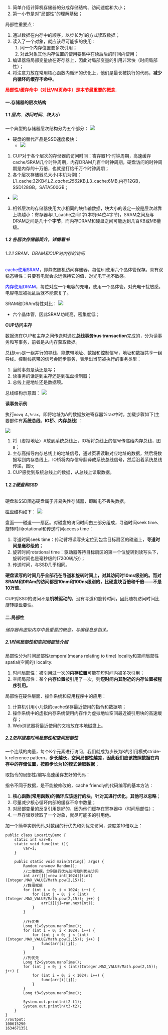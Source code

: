 
1. 简单介绍计算机存储器的分成存储结构、访问速度和大小；
2. 第一小节是对"局部性"的理解基础；


局部性重要点：
1. 通过数据在内存中的顺序，以步长为1的方式读取数据；
2. 读入了一个对象，就应该尽可能多的使用：
    1. 同一个内存位置要多次引用；
    2. 对此对象其他内存位置的使用要集中在读后后的时间内使用；
3. 编译器将局部变量放在寄存器上，因此对局部变量的引用非常快（时间局部性）；
4. 将注意力放在常用核心函数内循环的优化上，他们是最长被执行的代码，**减少内循环的缓存不命中**。

**<font color=red>局部性/缓存命中（对比VM页命中）是本节最重要的概念.</font>**

#### 一.存储器的层次结构

##### 1.1 层次、访问时间、块大小
一个典型的存储器层次结构分为五个部分：
![](https://wx1.sinaimg.cn/mw1024/006Xp67Kly1fqmcoidyjrj30qx0glgwv.jpg)

- 硬盘的替代产品是SSD速度极快：
    - ![](https://wx3.sinaimg.cn/mw1024/006Xp67Kly1fqmd41ks8oj30n706y7ag.jpg)
1. CUP对于各个层次的存储器的访问时间：寄存器1个时钟周期，高速缓存cache/SRAM几个时钟周期，内存DRAM几百个时钟周期，硬盘访问的时钟周期是内存的十万倍，也就是打给千万个时钟周期；
2. 各个层次存储器总大小(本机为例)：L1_cache:32KB*4,L2_cache:256*2KB,L3_cache:6MB,内存12GB，SSD128GB，SATA500GB；
 - ![](https://wx3.sinaimg.cn/mw1024/006Xp67Kly1fqmdccw9kxj30dk04o3zf.jpg)
3. 相邻层次的存储器使用大小相同的块传输数据，块大小的设定一般是层次越靠上块越小：寄存器与L1_cache之间1字(本机64位4字节)，SRAM之间及与DRAM之间是几十个**字节**，而内存DRAM和硬盘之间可能达到几百KB或MB量级。

##### 1.2 各层次存储器简介，详情看书

###### 1.2.1 SRAM、DRAM和CUP对内存的访问

<font color=blue>cache使用SRAM</font>，即静态随机访问存储器，每位bit使用六个晶体管保存。具有双稳态特性：只要有电就会永远保持它的值，对光电干扰不敏感。

<font color=blue>内存使用DRAM</font>，每位对应一个电容的充电，使用一个晶体管。对光电干扰敏感，电容电压被扰乱后就不能恢复了。

SRAM和DRAm特性对比：
![](https://wx2.sinaimg.cn/mw1024/006Xp67Kly1fqmdomj0ogj30qo03jju8.jpg)
- 六个晶体管，因此SRAM功耗高，密集度低；

**CUP访问主存**

数据流在CUP和主存之间传送时通过**总线事务bus transaction**完成的，分为读事务和写事务，前者是从内存获取数据。

总线bus是一组并行的导线，能携带地址、数据和控制信号，地址和数据共享一组导线。控制线携带的信号会同步事务，表示出当前被执行的事务类型：
1. 当前事务是读还是写；
2. 读事务的话是到主存还是到磁盘控制器；
3. 总线上是地址还是数据项。

总线结构示意图：
![](https://wx4.sinaimg.cn/mw690/006Xp67Kly1fqme5oqcicj30gw07rgo8.jpg)

**读事务示例**

执行`movq A,%rax`，即将地址为A的数据放进寄存器%rax中时，加载步骤如下(主要部件有**系统总线、IO桥、内存总线**）：

![](https://wx2.sinaimg.cn/mw690/006Xp67Kly1fqmed68inqj30ha0lmqb8.jpg)

1. 将（虚拟地址）A放到系统总线上，IO桥将总线上的信号传递给内存总线，图a；
2. 主存高指导内存总线上的地址信号，通过页表读取对应地址的数据，然后将数据写到内存总线上，IO桥将内存信号翻译成系统总线信号，然后沿着系统总线传递，图b;
3. CUP感觉到系统总线上的数据，从总线上读取数据。

###### **1.2.2硬盘和SSD**

硬盘和SSD固态硬盘属于非易失性存储器，即断电不丢失数据。

磁盘结构如下：
![](https://wx1.sinaimg.cn/mw1024/006Xp67Kly1fqmewq2ysej30qw0ba7bw.jpg)

盘面——磁道——扇区。对磁盘的访问时间由三部分组成，寻道时间seek time、旋转时间rotational和传送时间access time：
1. 寻道时间seek time：传动臂将读写头定位到包含目标扇区的磁道上，**寻道时间是毫秒级的**；
2. 旋转时间rotational time：驱动器等待目标扇区的第一个位旋转到读写头下，旋转时间也是毫秒级的(7200转/分)；
3. 传送时间，与SSD几乎相同。

**硬盘读写的时间几乎全部花在寻道和旋转时间上，对其访问时10ms级别的。而对SRAM和DRAm的访问都是10nm和100ns级别的，比硬盘块百倍和千倍——不是10万倍**。

CUP对SSD的访问不是**机械驱动的**，没有寻道和旋转时间，因此随机访问时间比旋转硬盘要快。


#### 二.局部性


*储存器和虚拟内存中最重要的概念，与编程息息相关。*

##### 2.1时间局部性和空间局部性介绍

局部性分为时间局部性temporal(means relating to time) locality和空间局部性spatial(空间的) locality:
1. 时间局部性：被引用过一次的**内存位置**可能在短时间内被多次引用；
2. 空间局部性：某个**内存位置**被引用了一次，则**短时间内其附近的内存位置被程序引用。**


局部性在硬件层面、操作系统和应用程序中的应用：
1. 计算机引用小儿快的cache保存最近使用的指令和数据项；
2. 操作系统中的虚拟内存系统使用内存作为虚拟地址空间最近被引用块的高速缓存；
3. Web浏览器将最近使用的文档放在本地磁盘上。

##### 2.2怎样提高时间局部性和空间局部性


一个连续的向量，每个K个元素进行访问，我们就成为步长为K的引用模式stride-k reference pattern，**步长越长，空间局部性越差，因此我们应该按照数据在内存中的存储位置，按照步长为1的模式读取数据**；

取指令的局部性/编写高速缓存友好的代码：

指令不同于数据，是不能被修改的，cache friendly的代码编写的基本方法：
1. **核心函数(常用函数)的循环应该运行的块，针对其进行优化，其他可以忽略**；
2. 尽量减少核心循环内部的缓存不命中数量；
3. 对局部变量的反复引用是好的，因为他们缓存在寄存器中（时间局部性）；
4. 一旦存储器读取了一个对象，就尽可能多的引用他。


加一个简单实例代码,对数组的行优先和列优先访问，速度差10倍以上：
```
public class LocarityDemo {
    static int var=0;
    static void func(int i){
        var=i;
    }

    public static void main(String[] args) {
        Random ran=new Random();
        //二维数据，分别进行优先访问和列优先访问
        int arr[][]=new int[1024][(int)(Integer.MAX_VALUE/Math.pow(2,15))];
        //数组赋值
        for (int i = 0; i < 1024; i++) {
            for (int j = 0; j < (int)(Integer.MAX_VALUE/Math.pow(2,15)); j++) {
                arr[i][j]=ran.nextInt();
            }
        }

        //行优先
        Long t1=System.nanoTime();
        for (int i = 0; i < 1024; i++) {
            for (int j = 0; j < (int)(Integer.MAX_VALUE/Math.pow(2,15)); j++) {
                func(arr[i][j]);
            }
        }
        //列优先
        Long t2=System.nanoTime();
        for (int j = 0; j < (int)(Integer.MAX_VALUE/Math.pow(2,15)); j++) {
            for (int i = 0; i < 1024; i++) {
                func(arr[i][j]);
            }
        }
        Long t3=System.nanoTime();

        System.out.println(t2-t1);
        System.out.println(t3-t2);
    }
}
//output:
100615290
1634671351

```